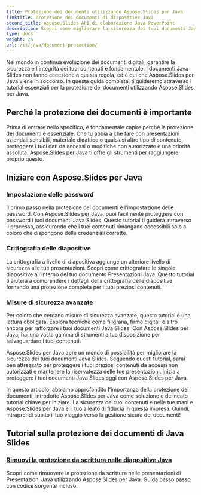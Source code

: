 ```yaml
---
title: Protezione dei documenti utilizzando Aspose.Slides per Java
linktitle: Protezione dei documenti di diapositive Java
second_title: Aspose.Slides API di elaborazione Java PowerPoint
description: Scopri come migliorare la sicurezza dei tuoi documenti Java Slides con Aspose.Slides. Esplora tutorial passo passo per la protezione dei documenti.
type: docs
weight: 24
url: /it/java/document-protection/
---
```

Nel mondo in continua evoluzione dei documenti digitali, garantire la sicurezza e l'integrità dei tuoi contenuti è fondamentale. I documenti Java Slides non fanno eccezione a questa regola, ed è qui che Aspose.Slides per Java viene in soccorso. In questa guida completa, ti guideremo attraverso i tutorial essenziali per la protezione dei documenti utilizzando Aspose.Slides per Java.

## Perché la protezione dei documenti è importante

Prima di entrare nello specifico, è fondamentale capire perché la protezione dei documenti è essenziale. Che tu abbia a che fare con presentazioni aziendali sensibili, materiale didattico o qualsiasi altro tipo di contenuto, proteggere i tuoi dati da accessi o modifiche non autorizzate è una priorità assoluta. Aspose.Slides per Java ti offre gli strumenti per raggiungere proprio questo.

## Iniziare con Aspose.Slides per Java

### Impostazione delle password

Il primo passo nella protezione dei documenti è l'impostazione delle password. Con Aspose.Slides per Java, puoi facilmente proteggere con password i tuoi documenti Java Slides. Questo tutorial ti guiderà attraverso il processo, assicurando che i tuoi contenuti rimangano accessibili solo a coloro che dispongono delle credenziali corrette.

### Crittografia delle diapositive

La crittografia a livello di diapositiva aggiunge un ulteriore livello di sicurezza alle tue presentazioni. Scopri come crittografare le singole diapositive all'interno del tuo documento Presentazioni Java. Questo tutorial ti aiuterà a comprendere i dettagli della crittografia delle diapositive, fornendo una protezione completa per i tuoi preziosi contenuti.

###  Misure di sicurezza avanzate

Per coloro che cercano misure di sicurezza avanzate, questo tutorial è una lettura obbligata. Esplora tecniche come filigrana, firme digitali e altro ancora per rafforzare i tuoi documenti Java Slides. Con Aspose.Slides per Java, hai una vasta gamma di strumenti a tua disposizione per salvaguardare i tuoi contenuti.

Aspose.Slides per Java apre un mondo di possibilità per migliorare la sicurezza dei tuoi documenti Java Slides. Seguendo questi tutorial, sarai ben attrezzato per proteggere i tuoi preziosi contenuti da accessi non autorizzati e mantenere la riservatezza delle tue presentazioni. Inizia a proteggere i tuoi documenti Java Slides oggi con Aspose.Slides per Java.

In questo articolo, abbiamo approfondito l'importanza della protezione dei documenti, introdotto Aspose.Slides per Java come soluzione e delineato tutorial chiave per iniziare. La sicurezza dei tuoi contenuti è nelle tue mani e Aspose.Slides per Java è il tuo alleato di fiducia in questa impresa. Quindi, intraprendi subito il tuo viaggio verso la gestione sicura dei documenti!

## Tutorial sulla protezione dei documenti di Java Slides
### [Rimuovi la protezione da scrittura nelle diapositive Java](./remove-write-protection-in-java-slides/)
Scopri come rimuovere la protezione da scrittura nelle presentazioni di Presentazioni Java utilizzando Aspose.Slides per Java. Guida passo passo con codice sorgente incluso.